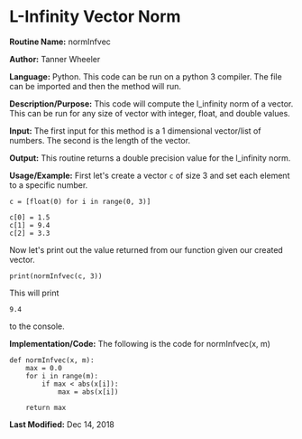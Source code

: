 # L-Infinity Vector Norm

**Routine Name:** normInfvec

**Author:** Tanner Wheeler

**Language:** Python. This code can be run on a python 3 compiler. The file can be imported and then the method will run.

**Description/Purpose:** This code will compute the l_infinity norm of a vector. This can be run for any size of vector with integer, float, and double values.

**Input:** The first input for this method is a 1 dimensional vector/list of numbers.  The second is the length of the vector.

**Output:** This routine returns a double precision value for the l_infinity norm.

**Usage/Example:**
First let's create a vector `c` of size 3 and set each element to a specific number.
```
c = [float(0) for i in range(0, 3)]

c[0] = 1.5
c[1] = 9.4
c[2] = 3.3
```
Now let's print out the value returned from our function given our created vector.
```
print(normInfvec(c, 3))
```
This will print
```
9.4
```
to the console.


**Implementation/Code:** The following is the code for normInfvec(x, m)
```
def normInfvec(x, m):
    max = 0.0
    for i in range(m):
        if max < abs(x[i]):
            max = abs(x[i])
            
    return max
```

**Last Modified:** Dec 14, 2018

